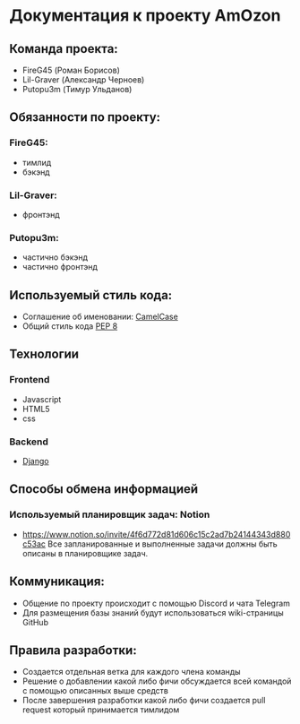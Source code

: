 # Документация к проекту AmOzon
## Команда проекта:
* FireG45 (Роман Борисов)
* Lil-Graver (Александр Черноев)
* Putopu3m (Тимур Ульданов)
## Обязанности по проекту:

### FireG45:
* тимлид
* бэкэнд
### Lil-Graver:
* фронтэнд
### Putopu3m:
* частично бэкэнд
* частично фронтэнд

## Используемый стиль кода: 
* Соглашение об именовании: [CamelCase](https://ru.wikipedia.org/wiki/CamelCase)
* Общий стиль кода [PEP 8](https://peps.python.org/pep-0008/)

## Технологии
### Frontend  
- Javasсript 
- HTML5 
- css

### Backend 
- [Django](https://www.djangoproject.com/)

## Способы обмена информацией 
### Используемый планировщик задач: Notion
* https://www.notion.so/invite/4f6d772d81d606c15c2ad7b24144343d880c53ac 
Все запланированные и выполненные задачи должны быть описаны в планировщике задач.

## Коммуникация: 
* Общение по проекту происходит с помощью Discord и чата Telegram
* Для размещения базы знаний будут использоваться wiki-страницы GitHub

## Правила разработки:
* Создается отдельная ветка для каждого члена команды
* Решение о добавлении какой либо фичи обсуждается всей командой с помощью описанных выше средств
* После завершения разработки какой либо фичи создается pull request который принимается тимлидом
